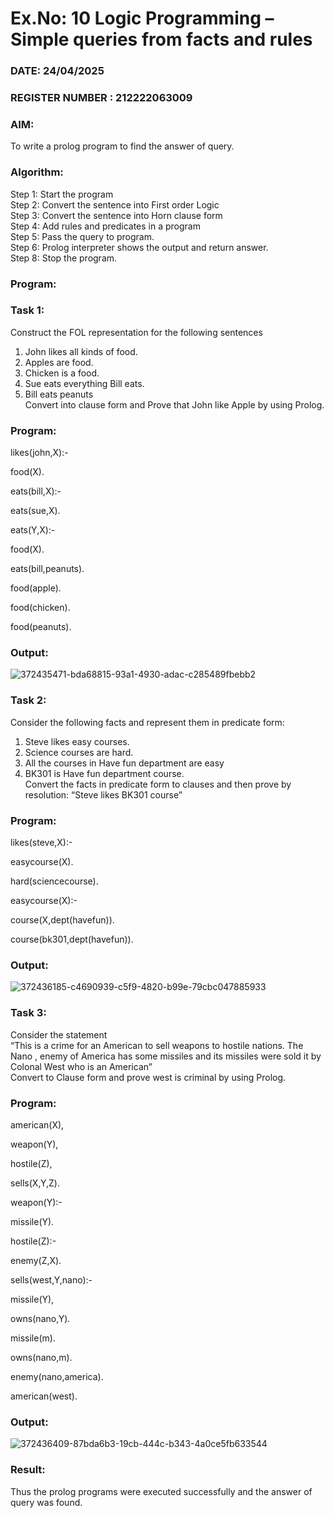 # Ex.No: 10  Logic Programming –  Simple queries from facts and rules
### DATE: 24/04/2025                                                                         
### REGISTER NUMBER : 212222063009
### AIM: 
To write a prolog program to find the answer of query. 
###  Algorithm:
 Step 1: Start the program <br> 
 Step 2: Convert the sentence into First order Logic  <br> 
 Step 3:  Convert the sentence into Horn clause form  <br> 
 Step 4: Add rules and predicates in a program   <br> 
 Step 5:  Pass the query to program. <br> 
 Step 6: Prolog interpreter shows the output and return answer. <br> 
 Step 8:  Stop the program.
### Program:

### Task 1:
Construct the FOL representation for the following sentences <br> 
1.	John likes all kinds of food.  <br> 
2.	Apples are food.  <br> 
3.	Chicken is a food.  <br> 
4.	Sue eats everything Bill eats. <br> 
5.	 Bill eats peanuts  <br> 
   Convert into clause form and Prove that John like Apple by using Prolog. <br> 
### Program:

likes(john,X):-

 food(X).
 
eats(bill,X):-

 eats(sue,X).
 
eats(Y,X):-

 food(X).
 
eats(bill,peanuts).

food(apple).

food(chicken).

food(peanuts).

### Output:

![372435471-bda68815-93a1-4930-adac-c285489fbebb2](https://github.com/user-attachments/assets/cab8d0ad-f769-4d99-a9b9-062567b9f4be)

### Task 2:
Consider the following facts and represent them in predicate form: <br>              
1.	Steve likes easy courses. <br> 
2.	Science courses are hard. <br> 
3. All the courses in Have fun department are easy <br> 
4. BK301 is Have fun department course.<br> 
Convert the facts in predicate form to clauses and then prove by resolution: “Steve likes BK301 course”<br> 

### Program:

likes(steve,X):-

 easycourse(X).
 
hard(sciencecourse).

easycourse(X):-

 course(X,dept(havefun)).
 
course(bk301,dept(havefun)).

### Output:

![372436185-c4690939-c5f9-4820-b99e-79cbc047885933](https://github.com/user-attachments/assets/4e3fecd2-9937-4b99-b6a4-79baf45e9ee3)

### Task 3:
Consider the statement <br> 
“This is a crime for an American to sell weapons to hostile nations. The Nano , enemy of America has some missiles and its missiles were sold it by Colonal West who is an American” <br> 
Convert to Clause form and prove west is criminal by using Prolog.<br> 
### Program:

 american(X),

 weapon(Y),
 
 hostile(Z),
 
 sells(X,Y,Z).
 
weapon(Y):-

 missile(Y).
 
hostile(Z):-

 enemy(Z,X).
 
sells(west,Y,nano):-

 missile(Y),
 
 owns(nano,Y).
 
missile(m).

owns(nano,m).

enemy(nano,america).

american(west). 


### Output:

![372436409-87bda6b3-19cb-444c-b343-4a0ce5fb633544](https://github.com/user-attachments/assets/0c339678-5ced-415c-841a-f1a8a7bc207c)

### Result:
Thus the prolog programs were executed successfully and the answer of query was found.
